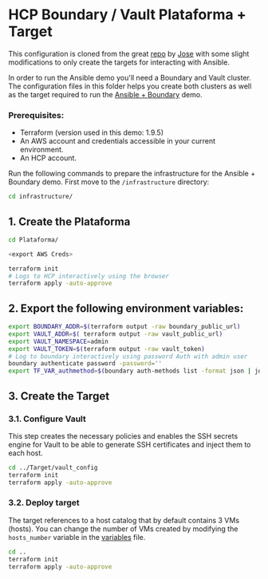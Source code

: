 # HCP Boundary / Vault Plataforma + Target

This configuration is cloned from the great [repo](https://github.com/jm-merchan/Simple_Boundary_Demo) by [Jose](https://github.com/jm-merchan) with some slight modifications to only create the targets for interacting with Ansible.

In order to run the Ansible demo you'll need a Boundary and Vault cluster. The configuration files in this folder helps you create both clusters as well as the target required to run the [Ansible + Boundary](../) demo.

### Prerequisites:
- Terraform (version used in this demo: 1.9.5)
- An AWS account and credentials accessible in your current environment.
- An HCP account.

Run the following commands to prepare the infrastructure for the Ansible + Boundary demo. First move to the `/infrastructure` directory:
```bash
cd infrastructure/
```

## 1. Create the Plataforma
```bash
cd Plataforma/

<export AWS Creds>

terraform init
# Logs to HCP interactively using the browser
terraform apply -auto-approve
```

## 2. Export the following environment variables:
```bash
export BOUNDARY_ADDR=$(terraform output -raw boundary_public_url)
export VAULT_ADDR=$( terraform output -raw vault_public_url)
export VAULT_NAMESPACE=admin
export VAULT_TOKEN=$(terraform output -raw vault_token)
# Log to boundary interactively using password Auth with admin user
boundary authenticate password -password=''
export TF_VAR_authmethod=$(boundary auth-methods list -format json | jq -r '.items[0].id')
```

## 3. Create the Target

### 3.1. Configure Vault
This step creates the necessary policies and enables the SSH secrets engine for Vault to be able to generate SSH certificates and inject them to each host.

```bash
cd ../Target/vault_config
terraform init
terraform apply -auto-approve
```

### 3.2. Deploy target
The target references to a host catalog that by default contains 3 VMs (hosts). You can change the number of VMs created by modifying the `hosts_number` variable in the [variables](./infrastructure/Target/variables.tf) file.

```bash
cd ..
terraform init
terraform apply -auto-approve
```